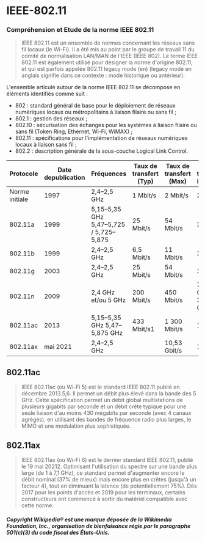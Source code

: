 # IEEE-802.11
### Compréhension et Etude de la norme IEEE 802.11

>IEEE 802.11 est un ensemble de normes concernant les réseaux sans fil locaux (le Wi-Fi). Il a été mis au point par le groupe de travail 11 du comité de normalisation LAN/MAN de l'IEEE (IEEE 802). Le terme IEEE 802.11 est également utilisé pour désigner la norme d'origine 802.11, et qui est parfois appelée 802.11 legacy mode (en) (legacy mode en anglais signifie dans ce contexte : mode historique ou antérieur).

L'ensemble articulé autour de la norme IEEE 802.11 se décompose en éléments identifiés comme suit :

* 802 : standard général de base pour le déploiement de réseaux numériques locaux ou métropolitains à liaison filaire ou sans fil ;
* 802.1 : gestion des réseaux ;
* 802.10 : sécurisation des échanges pour les systèmes à liaison filaire ou sans fil (Token Ring, Ethernet, Wi-Fi, WiMAX) ;
* 802.11 : spécifications pour l'implémentation de réseaux numériques locaux à liaison sans fil ;
* 802.2 : description générale de la sous-couche Logical Link Control.

| Protocole | Date depublication | Fréquences | Taux de transfert (Typ) | Taux de transfert (Max) | Portée théorique intérieure | Portée théorique extérieure |
| --- | --- | --- | --- | --- | --- | --- |
| Norme initiale | 1997 | 2,4–2,5 GHz | 1 Mbit/s | 2 Mbit/s | 20 m | 100 m |
| 802.11a | 1999 | 5,15–5,35 GHz </br>5,47–5,725 / 5,725–5,875 | 25 Mbit/s | 54 Mbit/s | 35 m | 120 m (5 GHz) 5 km (3,7 GHz) |
| 802.11b | 1999 | 2,4–2,5 GHz | 6,5 Mbit/s | 11 Mbit/s | 35 m | 140 m |
| 802.11g | 2003 | 2,4–2,5 GHz | 25 Mbit/s | 54 Mbit/s | 38 m | 140 m |
| 802.11n | 2009 | 2,4 GHz et/ou 5 GHz | 200 Mbit/s | 450 Mbit/s | 70 m (2,4 GHz) 12–35 m (5 GHz) | 250 m |
| 802.11ac | 2013 | 5,15–5,35 GHz 5,47–5,875 GHz | 	433 Mbit/s1 | 1 300 Mbit/s | 12–35 m | 300 m |
| 802.11ax | mai 2021 | 2,4–2,5 GHz | | 10,53 Gbit/s | 12–35 m | 300 m |

## 802.11ac
>IEEE 802.11ac (ou Wi-Fi 5) est le standard IEEE 802.11 publié en décembre 2013.5,6. Il permet un débit plus élevé dans la bande des 5 GHz. Cette spécification permet un débit global multistations de plusieurs gigabits par seconde et un débit crête typique pour une seule liaison d'au moins 430 mégabits par seconde (avec 4 canaux agrégés), en utilisant des bandes de fréquence radio plus larges, le MIMO et une modulation plus sophistiquée.

## 802.11ax
>IEEE 802.11ax (ou Wi-Fi 6) est le dernier standard IEEE 802.11, publié le 19 mai 20212. Optimisant l'utilisation du spectre sur une bande plus large (de 1 à 7,1 GHz), ce standard permet d'augmenter encore le débit nominal (37% de mieux) mais encore plus en crêtes (jusqu'à un facteur 4), tout en diminuant la latence (de potentiellement 75%). Dès 2017 pour les points d'accès et 2019 pour les terminaux, certains constructeurs ont commencé à sortir du matériel compatible avec cette norme.

##### Copyright Wikipedia® est une marque déposée de la Wikimedia Foundation, Inc., organisation de bienfaisance régie par le paragraphe 501(c)(3) du code fiscal des États-Unis.
